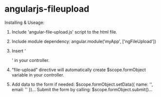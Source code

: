 angularjs-fileupload
====================

Installing & Useage:

1)  Include 'angular-file-upload.js' script to the html file.

2)  Include module dependency: angular.module('myApp', ['ngFileUpload'])

3)  Insert '<div class="file-upload"></div>' in your controller.

4)  "file-upload" directive will automatically create $scope.formObject variable in your controller.

5)  Add data to the form if needed: $scope.formObject.setData({ name: '', email: '' })...
    Submit the form by calling: $scope.formObject.submit()...
  
